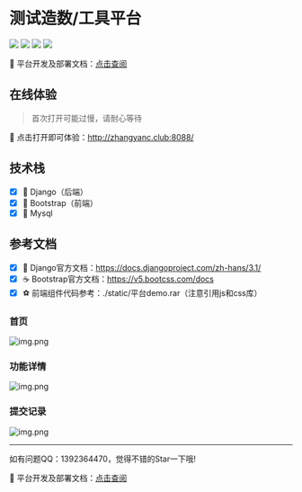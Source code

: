 # 测试造数/工具平台

<p>
    <a href="https://www.python.org/downloads/"><img src="http://cdn.zhangyanc.club/cdn/readme/language-python-django-bootstrap.svg"></a>
    <a href="https://github.com/zhangmoumou1/TestApiFramework"><img src="http://cdn.zhangyanc.club/cdn/readme/platform_system.svg"></a>
    <a href="https://im.qq.com/index/"><img src="http://cdn.zhangyanc.club/cdn/readme/qq.svg"></a>
    <a href="http://www.zhangyanc.club"><img src="http://cdn.zhangyanc.club/cdn/readme/personblog.svg"></a>
</p>

🎉 平台开发及部署文档：<a href="http://zhangyanc.club/subject/5/<a">点击查阅</a>

## 在线体验
> 首次打开可能过慢，请耐心等待

🍍 点击打开即可体验：http://zhangyanc.club:8088/



## 技术栈
- [x] 🎨 Django（后端）
- [x] 🏐 Bootstrap（前端）
- [x] 👟 Mysql

## 参考文档
- [x] 🚚 Django官方文档：https://docs.djangoproject.com/zh-hans/3.1/
- [x] ☕ Bootstrap官方文档：https://v5.bootcss.com/docs
- [x] ⚽ 前端组件代码参考：./static/平台demo.rar（注意引用js和css库）

### 首页
![img.png](http://cdn.zhangyanc.club/cdn/readme/doc3.png)
### 功能详情
![img.png](http://cdn.zhangyanc.club/cdn/readme/doc2.png)
### 提交记录
![img.png](http://cdn.zhangyanc.club/cdn/readme/doc0.png)
<!-- 这部分内容将不会在Markdown中显示
### 1、Django介绍（python开发框架）
![img.png](http://cdn.zhangyanc.club/cdn/readme/doc1.png)
官方文档：https://docs.djangoproject.com/zh-hans/2.0/
Django 是用 Python 开发的一个免费开源的 Web 框架，是一个遵循 MVC 设计模式的框架，和Spring（Java开发框架）类似。

优点：自带大量常用工具和框架（比如分页，auth，权限管理), 适合快速开发企业级网站；很多类和方法都封装了，直接使用比较简单

缺点：前后端未分离，比较考验前后端的技能，目前主流都是前后端分离（django restframework  、springboot）

### 2、Bootstrap（前端开发框架）
官方文档：https://v3.bootcss.com/

Bootstrap是基于HTML、CSS、JavaScript 开发的简洁、直观、强悍的前端开发框架；而Vue是一套用于构建用户界面的渐进式JavaScript框架，轻量级框架、简单易学、双向数据绑定、组件化、数据和结构的分离、虚拟DOM、运行速度快，VUE目前最流行的前端框架。

## 二、项目介绍
### 1、开发环境搭建
#### 1）配置python环境
python建议安装3.8以上版本，并执行以下命令安装依赖包

    pip3 install -r requirements.txt

#### 2）安装配置mysql
若项目需要在本地开发调试和部署至服务器，当前环境都需安装mysql并启动mysql服务，并创建对应的数据库

配置好mysql后，修改TestDataFactory/setting.py的DATABASES数据库信息，如下

    # 数据库连接信息
    DATABASES = {
        'default': {
            'ENGINE': 'django.db.backends.mysql',
            'NAME': 'TestDataFactory',   # 数据库库名（需提前创建好数据库）
            'USER': 'xxx',            # 用户名
            'PASSWORD': 'xxx',        # 密码
            'HOST': 'localhost',      # 主机ip
            'PORT': '3306',           # 端口
        }
    }

### 2、项目结构
![img.png](http://cdn.zhangyanc.club/cdn/readme/doc4.png)
## 三、开发示例演示
这里以`创建用户`为功能例子，完成整个流程的开发，这里已经建好了apps/user目录，用户相关的功能都归类到此目录下

#### 1、构思功能方案
对于本平台来说，前后端只是起到承载的作用，核心还是创建用户本身，它应该去执行具体公司项目业务，
如业务的数据库具体哪些表会插入什么数据/会调用业务项目哪些接口，这才是关键；在这里具体的业务操作不做详细概述。

#### 2、创建模型（数据库相关）
我们需要将使用者的提交记录都存到数据库表里以便追溯和统计，这里会在页面展示`使用数`
##### 1）编写代码
在./apps/user/models.py下编写代码（类似于数据库语句），按照自己的需求来编排字段

    class CreateUserTable(models.Model):
        """
        创建用户
        """
        id = models.AutoField(primary_key=True, verbose_name='主键id')
        user_name = models.CharField(max_length=20, null=True, verbose_name='用户名')
        is_marital = models.BooleanField(null=True, verbose_name='是否结婚')
        environment = models.CharField(max_length=10, verbose_name='环境')
        birthdate = models.CharField(max_length=30, null=True, verbose_name='出生日期')
        weight = models.IntegerField(null=True, verbose_name='体重')
        SEX_CHOICES = [
            ('1', '男'),
            ('2', '女')
        ]
        sex = models.CharField(choices=SEX_CHOICES, max_length=10, verbose_name='性别')
        personality_label = models.CharField(max_length=100, null=True, verbose_name='个性标签')
        interest = models.CharField(max_length=100, null=True, verbose_name='爱好')
        motto = models.TextField(null=True, verbose_name='座右铭')
        create_time = models.DateTimeField(auto_now=True, verbose_name='创建时间')
        update_time = models.DateTimeField(auto_now=True, verbose_name='更新时间')
        create_by = models.CharField(max_length=10, null=True, default='sys', verbose_name='创建人')
    
        class Meta:
            db_table = 'create_user'

##### 2）创建表
在命令行执行以下命令后，`TestDataFactory`数据库中会创建`create_user`表

    python manage.py makemigrations
    python manage.py migrate

#### 2、创建表单字段及数据校验
本功能使用form表单提交数据，则需要规范提交所需的字段，也可以加入参数规则对数据进行合法校验
（如字段长度、数据类型、数据的匹配等），当输入不合法的数据，会对使用者进行提示。./apps/user/form.py编写代码

    class createUserForm(forms.Form):
        """
        创建用户
        """
        user_name = forms.CharField(max_length=20, min_length=1, required=True, error_messages={
            'max_length': '用户名最大长度为10',
            'min_length': '用户名最小长度为1',
            'required': '用户名必填',
        })
        environment = forms.CharField(required=True)
        is_marital = forms.BooleanField(required=True)
        birthdate = forms.CharField(required=True)
        sex = forms.IntegerField(required=True)
        weight = forms.IntegerField(required=True)
        personality_label = forms.CharField(max_length=100, required=False, error_messages={
            'max_length': '个性标签为100',
        })
        interest1 = forms.CharField(required=False)
        interest2 = forms.CharField(required=False)
        interest3 = forms.CharField(required=False)
        interest4 = forms.CharField(required=False)
        interest5 = forms.CharField(required=False)
        motto = forms.CharField(max_length=1000, required=False, error_messages={
            'max_length': '座右铭最大长度为1000',
        })

#### 3、编写核心功能脚本
在./utils/script/下新建`create_user_constructor.py`并新增代码

    from utils.public.log import Log
    
    class CreateUser(object):
        """
        创建用户
        """
        @staticmethod
        def user(user_name, env, is_marital, birthdate, weight, sex, personality_label, interest='无', motto='无'):
            """
            本功能无具体业务，只是个模板例子
            """
            try:
                info = f'用户名：{user_name}，\n' \
                       f'执行环境：{env}，\n' \
                       f'婚姻状况：{is_marital}，\n' \
                       f'出生日期：{birthdate}，\n' \
                       f'体重：{weight}，\n' \
                       f'性别：{sex}，\n' \
                       f'个性标签：{personality_label}，\n' \
                       f'爱好：{interest}，\n' \
                       f'座右铭：{motto}'
                result = f'创建用户成功：\n' \
                         f'{info}'
            except Exception as e:
                result = f'创建用户失败，{e}'
            finally:
                Log().info(result)
                return result

#### 4、编写视图（前端请求后的处理）
在./apps/user/下新建user_view.py并新增代码

    from django.shortcuts import render
    from user.form import createUserForm
    from user.models import CreateUserTable
    from utils.script.create_user_constructor import CreateUser
    
    def add_user(request):
        """
        创建用户
        :param request:
        :return:
        """
        is_marital_dict = {
            True: '已婚',
            False: '未婚'
        }
        sex_dict = {
            1: '男',
            2: '女'
        }
        try:
            if request.method == 'GET':
                return render(request, 'create_user.html')
            else:
                create_user_form = createUserForm(request.POST)
                if create_user_form.is_valid():
                    user_name = create_user_form.cleaned_data['user_name']
                    env = create_user_form.cleaned_data['environment']
                    is_marital = create_user_form.cleaned_data['is_marital']
                    birthdate = create_user_form.cleaned_data['birthdate']
                    weight = create_user_form.cleaned_data['weight']
                    sex = create_user_form.cleaned_data['sex']
                    personality_label = create_user_form.cleaned_data['personality_label']
                    interest = create_user_form.cleaned_data['interest1'] + create_user_form.cleaned_data['interest2'] + \
                               create_user_form.cleaned_data['interest3'] + create_user_form.cleaned_data['interest4'] + \
                               create_user_form.cleaned_data['interest5']
                    motto = create_user_form.cleaned_data['motto']
                    # 调用业务核心脚本
                    result = CreateUser.user(user_name, env,  is_marital_dict[is_marital], birthdate, weight, sex_dict[sex],
                                             personality_label, interest, motto)
                    # 保存数据至表
                    mysql_info = CreateUserTable()
                    mysql_info.user_name = user_name
                    mysql_info.environment = env
                    mysql_info.is_marital = is_marital
                    mysql_info.birthdate = birthdate
                    mysql_info.weight = weight
                    mysql_info.sex = sex
                    mysql_info.personality_label = personality_label
                    mysql_info.interest = interest
                    mysql_info.motto = motto
                    mysql_info.save()
                    return render(request, 'create_user.html', {
                        'msg': result
                    })
                else:
                    return render(request, 'create_user.html', {
                        'add_product_form': create_user_form
                    })
        except:
            return render(request, 'create_user.html', {
                'msg': result
            })

#### 5、添加路由（页面地址）
在./apps/user/urls.py新增页面地址

    from django.conf.urls import include, url
    from .user_views import add_user
    
    urlpatterns = [
        url(r'^adduser/$', add_user, name='add_user'),
    ]

#### 6、编写模板（前端页面）
##### 1）编写入口
在./static/templates/base_user.py内新增页面入口
![img.png](http://cdn.zhangyanc.club/cdn/readme/doc5.png)

##### 2）编写详情页
##### ☕具体前端组件代码可参考./static/平台demo.rar
在./static/templates下，新增页面`create_user.html`

详见具体代码...
![img.png](http://cdn.zhangyanc.club/cdn/readme/doc6.png)

#### 7、本地服务调试
在项目根路径执行`python manage.py runserver`运行项目，无报错说明运行成功， 并打开`http://127.0.0.1:8000/`


## 三、项目部署
### 1）服务部署
若部署至服务器，需要放开端口`8088`，然后使用启停脚本即可完成部署

    # 启动
    ./start_server.sh
    # 停止
    ./stop_server.sh

### 2)查看项目运行情况
打开地址ip:8088或域名，查看功能是否正常，如报错查看`server.out`日志
-->

---

如有问题QQ：1392364470，觉得不错的Star一下哦!<br>

🎉 平台开发及部署文档：<a href="http://zhangyanc.club/subject/5/<a">点击查阅</a>